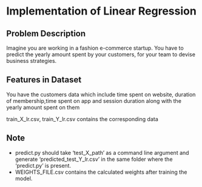 <h1>Implementation of Linear Regression</h1>
<h2>Problem Description</h2>
<p>Imagine you are working in a fashion e-commerce startup.
You have to predict the yearly amount spent by your customers,
for your team to devise business strategies.</p>
<h2>Features in Dataset</h2>
<p>You have the customers data which include time spent on website,
duration of membership,time spent on app and session duration along with
the yearly amount spent on them</p>
train_X_lr.csv, train_Y_lr.csv contains the corresponding data
<h2>Note</h2>
<ul><li>predict.py should take ‘test_X_path’ as a command line argument and generate ‘predicted_test_Y_lr.csv’ in the same folder where the ‘predict.py’ is present.</li>
<li>WEIGHTS_FILE.csv contains the calculated weights after training the model.</li></ul>
